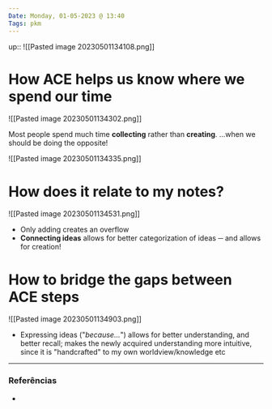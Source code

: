 ```yaml
---
Date: Monday, 01-05-2023 @ 13:40
Tags: pkm 
---
```

up:: 
![[Pasted image 20230501134108.png]]

# How ACE helps us know where we spend our time
![[Pasted image 20230501134302.png]]

Most people spend much time **collecting** rather than **creating**.
...when we should be doing the opposite!

![[Pasted image 20230501134335.png]]

# How does it relate to my notes?
![[Pasted image 20230501134531.png]]
- Only adding creates an overflow
- **Connecting ideas** allows for better categorization of ideas ─ and allows for creation!

# How to bridge the gaps between ACE steps
![[Pasted image 20230501134903.png]]
- Expressing ideas ("*because...*") allows for better understanding, and better recall; makes the newly acquired understanding more intuitive, since it is "handcrafted" to my own worldview/knowledge etc


---
### Referências
- 